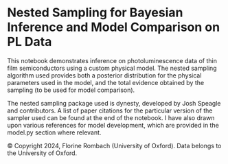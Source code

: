 # Nested Sampling for Bayesian Inference and Model Comparison on PL Data

This notebook demonstrates inference on photoluminescence data of thin film semiconductors using a custom physical model. The nested sampling algorithm used provides both a posterior distribution for the physical parameters used in the model, and the total evidence obtained by the sampling (to be used for model comparison). 

The nested sampling package used is dynesty, developed by Josh Speagle and contributors. A list of paper citations for the particular version of the sampler used can be found at the end of the notebook. I have also drawn upon various references for model development, which are provided in the model.py section where relevant.

© Copyright 2024, Florine Rombach (University of Oxford). Data belongs to the University of Oxford.